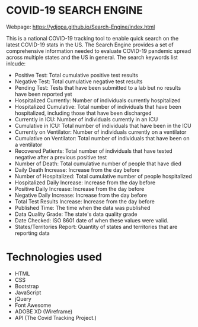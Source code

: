 #   COVID-19 SEARCH ENGINE  

Webpage: https://ydjopa.github.io/Search-Engine/index.html

This is a national COVID-19 tracking tool to enable quick search on the latest COVID-19 stats in the US. The Search Engine provides a set of comprehensive information needed to evaluate COVID-19 pandemic spread across multiple states and the US in general. The search keywords list inlcude:
- Positive Test: Total cumulative positive test results
- Negative Test: Total cumulative negative test results
- Pending Test: Tests that have been submitted to a lab but no results have been reported yet
- Hospitalized Currently: Number of individuals currently hospitalized
- Hospitalized Cumulative: Total number of individuals that have been hospitalized, including those that have been discharged
- Currently in ICU: Number of individuals currently in an ICU
- Cumulative in ICU: Total number of individuals that have been in the ICU
- Currently on Ventilator: Number of individuals currently on a ventilator
- Cumulative on Ventilator: Total number of individuals that have been on a ventilator
- Recovered Patients: Total number of individuals that have tested negative after a previous positive test
- Number of Death: Total cumulative number of people that have died
- Daily Death Increase: Increase from the day before
- Number of Hospitalized: Total cumulative number of people hospitalized
- Hospitalized Daily Increase: Increase from the day before
- Positive Daily Increase: Increase from the day before
- Negative Daily Increase: Increase from the day before
- Total Test Results Increase: Increase from the day before
- Published Time: The time when the data was published
- Data Quality Grade: The state's data quality grade
- Date Checked: ISO 8601 date of when these values were valid.
- States/Territories Report: Quantity of states and territories that are reporting data

# Technologies used  

- HTML
- CSS
- Bootstrap
- JavaScript
- jQuery
- Font Awesome
- ADOBE XD (Wireframe)
- API (The Covid Tracking Project.)

